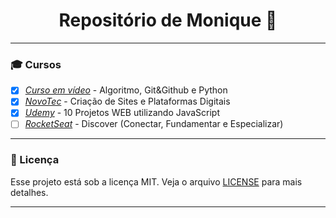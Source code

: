 <h1 align='center'>Repositório de Monique 🍄</h1>

<hr>

### 🎓 Cursos

-   [x] _[Curso em vídeo](https://github.com/Eufrazine/Projects/tree/main/CursoEmVideo)_ - Algoritmo, Git&Github e Python
-   [x] _[NovoTec](https://github.com/Eufrazine/Projects/tree/main/NovoTec)_ - Criação de Sites e Plataformas Digitais
-   [x] _[Udemy](https://github.com/Eufrazine/Projects/tree/main/Udemy)_ - 10 Projetos WEB utilizando JavaScript
-   [ ] _[RocketSeat](https://github.com/Eufrazine/Projects/tree/main/Rocketseat)_ - Discover (Conectar, Fundamentar e Especializar)

<hr>

### 📝 Licença

Esse projeto está sob a licença MIT. Veja o arquivo [LICENSE](https://github.com/Eufrazine/Projects/blob/main/LICENSE) para mais detalhes.

<hr>

